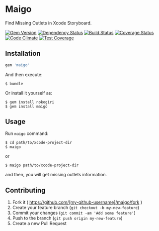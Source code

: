 # Maigo

Find Missing Outlets in Xcode Storyboard.

[![Gem Version](https://badge.fury.io/rb/maigo.svg)](http://badge.fury.io/rb/maigo)
[![Dependency Status](https://gemnasium.com/tadyjp/maigo.svg)](https://gemnasium.com/tadyjp/maigo)
[![Build Status](https://travis-ci.org/tadyjp/maigo.svg?branch=master)](https://travis-ci.org/tadyjp/maigo)
[![Coverage Status](https://coveralls.io/repos/tadyjp/maigo/badge.png)](https://coveralls.io/r/tadyjp/maigo)
[![Code Climate](https://codeclimate.com/github/tadyjp/maigo/badges/gpa.svg)](https://codeclimate.com/github/tadyjp/maigo)
[![Test Coverage](https://codeclimate.com/github/tadyjp/maigo/badges/coverage.svg)](https://codeclimate.com/github/tadyjp/maigo)

## Installation


```ruby
gem 'maigo'
```

And then execute:

    $ bundle

Or install it yourself as:

    $ gem install nokogiri
    $ gem install maigo

## Usage

Run `maigo` command:

    $ cd path/to/xcode-project-dir
    $ maigo

or

    $ maigo path/to/xcode-project-dir

and then, you will get missing outlets information.


## Contributing

1. Fork it ( https://github.com/[my-github-username]/maigo/fork )
2. Create your feature branch (`git checkout -b my-new-feature`)
3. Commit your changes (`git commit -am 'Add some feature'`)
4. Push to the branch (`git push origin my-new-feature`)
5. Create a new Pull Request
